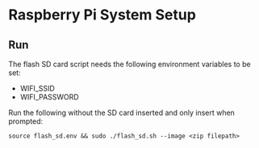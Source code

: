 # Raspberry Pi System Setup

## Run

The flash SD card script needs the following environment variables to be set:

- WIFI_SSID
- WIFI_PASSWORD

Run the following without the SD card inserted and only insert when prompted:

```shell script
source flash_sd.env && sudo ./flash_sd.sh --image <zip filepath>
```

